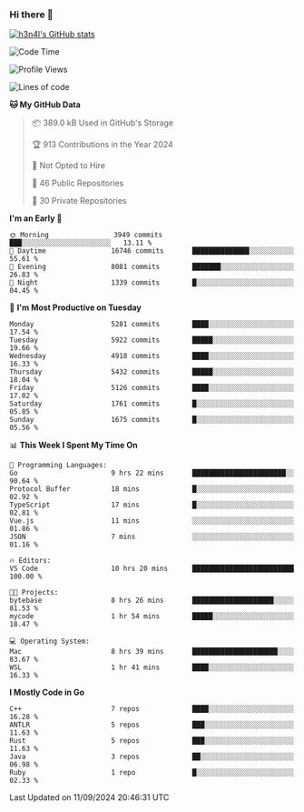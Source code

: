 ### Hi there 👋

[![h3n4l's GitHub stats](https://github-readme-stats.vercel.app/api?username=h3n4l&count_private=true&show_icons=true&theme=radical)](https://github.com/h3n4l/github-readme-stats)

<!--START_SECTION:waka-->
![Code Time](http://img.shields.io/badge/Code%20Time-1%2C928%20hrs%2024%20mins-blue)

![Profile Views](http://img.shields.io/badge/Profile%20Views-7-blue)

![Lines of code](https://img.shields.io/badge/From%20Hello%20World%20I%27ve%20Written-11.7%20million%20lines%20of%20code-blue)

**🐱 My GitHub Data** 

> 📦 389.0 kB Used in GitHub's Storage 
 > 
> 🏆 913 Contributions in the Year 2024
 > 
> 🚫 Not Opted to Hire
 > 
> 📜 46 Public Repositories 
 > 
> 🔑 30 Private Repositories 
 > 
**I'm an Early 🐤** 

```text
🌞 Morning                3949 commits        ███░░░░░░░░░░░░░░░░░░░░░░   13.11 % 
🌆 Daytime                16746 commits       ██████████████░░░░░░░░░░░   55.61 % 
🌃 Evening                8081 commits        ███████░░░░░░░░░░░░░░░░░░   26.83 % 
🌙 Night                  1339 commits        █░░░░░░░░░░░░░░░░░░░░░░░░   04.45 % 
```
📅 **I'm Most Productive on Tuesday** 

```text
Monday                   5281 commits        ████░░░░░░░░░░░░░░░░░░░░░   17.54 % 
Tuesday                  5922 commits        █████░░░░░░░░░░░░░░░░░░░░   19.66 % 
Wednesday                4918 commits        ████░░░░░░░░░░░░░░░░░░░░░   16.33 % 
Thursday                 5432 commits        █████░░░░░░░░░░░░░░░░░░░░   18.04 % 
Friday                   5126 commits        ████░░░░░░░░░░░░░░░░░░░░░   17.02 % 
Saturday                 1761 commits        █░░░░░░░░░░░░░░░░░░░░░░░░   05.85 % 
Sunday                   1675 commits        █░░░░░░░░░░░░░░░░░░░░░░░░   05.56 % 
```


📊 **This Week I Spent My Time On** 

```text
💬 Programming Languages: 
Go                       9 hrs 22 mins       ███████████████████████░░   90.64 % 
Protocol Buffer          18 mins             █░░░░░░░░░░░░░░░░░░░░░░░░   02.92 % 
TypeScript               17 mins             █░░░░░░░░░░░░░░░░░░░░░░░░   02.81 % 
Vue.js                   11 mins             ░░░░░░░░░░░░░░░░░░░░░░░░░   01.86 % 
JSON                     7 mins              ░░░░░░░░░░░░░░░░░░░░░░░░░   01.16 % 

🔥 Editors: 
VS Code                  10 hrs 20 mins      █████████████████████████   100.00 % 

🐱‍💻 Projects: 
bytebase                 8 hrs 26 mins       ████████████████████░░░░░   81.53 % 
mycode                   1 hr 54 mins        █████░░░░░░░░░░░░░░░░░░░░   18.47 % 

💻 Operating System: 
Mac                      8 hrs 39 mins       █████████████████████░░░░   83.67 % 
WSL                      1 hr 41 mins        ████░░░░░░░░░░░░░░░░░░░░░   16.33 % 
```

**I Mostly Code in Go** 

```text
C++                      7 repos             ████░░░░░░░░░░░░░░░░░░░░░   16.28 % 
ANTLR                    5 repos             ███░░░░░░░░░░░░░░░░░░░░░░   11.63 % 
Rust                     5 repos             ███░░░░░░░░░░░░░░░░░░░░░░   11.63 % 
Java                     3 repos             ██░░░░░░░░░░░░░░░░░░░░░░░   06.98 % 
Ruby                     1 repo              █░░░░░░░░░░░░░░░░░░░░░░░░   02.33 % 
```




 Last Updated on 11/09/2024 20:46:31 UTC
<!--END_SECTION:waka-->

